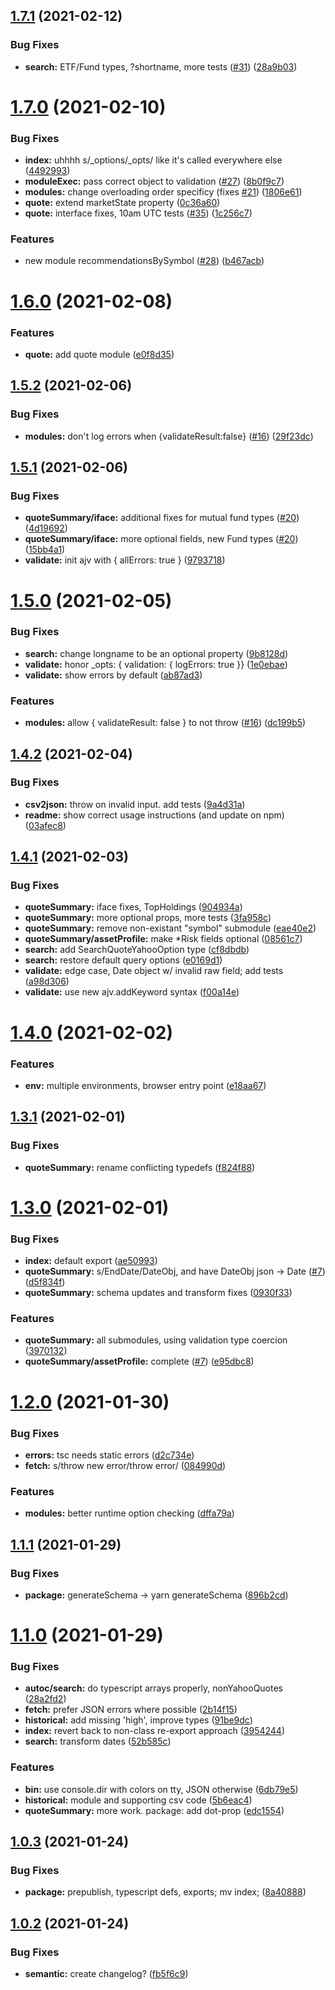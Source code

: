 ## [1.7.1](https://github.com/gadicc/node-yahoo-finance2/compare/v1.7.0...v1.7.1) (2021-02-12)


### Bug Fixes

* **search:** ETF/Fund types, ?shortname, more tests ([#31](https://github.com/gadicc/node-yahoo-finance2/issues/31)) ([28a9b03](https://github.com/gadicc/node-yahoo-finance2/commit/28a9b03ff62c0305ec2b28b8945088050a1ed84c))

# [1.7.0](https://github.com/gadicc/node-yahoo-finance2/compare/v1.6.0...v1.7.0) (2021-02-10)


### Bug Fixes

* **index:** uhhhh s/_options/_opts/ like it's called everywhere else ([4492993](https://github.com/gadicc/node-yahoo-finance2/commit/44929939aed693c95b65f2e266014692695ad76d))
* **moduleExec:** pass correct object to validation ([#27](https://github.com/gadicc/node-yahoo-finance2/issues/27)) ([8b0f9c7](https://github.com/gadicc/node-yahoo-finance2/commit/8b0f9c7a109cbcb2a30943ccb43f04653238380c))
* **modules:** change overloading order specificy (fixes [#21](https://github.com/gadicc/node-yahoo-finance2/issues/21)) ([1806e61](https://github.com/gadicc/node-yahoo-finance2/commit/1806e61940f30ceaf53f6af50dbd7230df511759))
* **quote:** extend marketState property ([0c36a60](https://github.com/gadicc/node-yahoo-finance2/commit/0c36a60362e180045b867277d2126800e22d3035))
* **quote:** interface fixes, 10am UTC tests ([#35](https://github.com/gadicc/node-yahoo-finance2/issues/35)) ([1c256c7](https://github.com/gadicc/node-yahoo-finance2/commit/1c256c7d67ca2b4d4728c8044a095e047c118914))


### Features

* new module recommendationsBySymbol ([#28](https://github.com/gadicc/node-yahoo-finance2/issues/28)) ([b467acb](https://github.com/gadicc/node-yahoo-finance2/commit/b467acb9bdca7c12ee23c9949985c6e703e064d1))

# [1.6.0](https://github.com/gadicc/node-yahoo-finance2/compare/v1.5.2...v1.6.0) (2021-02-08)


### Features

* **quote:** add quote module ([e0f8d35](https://github.com/gadicc/node-yahoo-finance2/commit/e0f8d35f857826d394c6e3e811fc054e53540533))

## [1.5.2](https://github.com/gadicc/node-yahoo-finance2/compare/v1.5.1...v1.5.2) (2021-02-06)


### Bug Fixes

* **modules:** don't log errors when {validateResult:false} ([#16](https://github.com/gadicc/node-yahoo-finance2/issues/16)) ([29f23dc](https://github.com/gadicc/node-yahoo-finance2/commit/29f23dcf64d6b72a7d1d96c6baf8b70ff5f1c5bf))

## [1.5.1](https://github.com/gadicc/node-yahoo-finance2/compare/v1.5.0...v1.5.1) (2021-02-06)


### Bug Fixes

* **quoteSummary/iface:** additional fixes for mutual fund types ([#20](https://github.com/gadicc/node-yahoo-finance2/issues/20)) ([4d19692](https://github.com/gadicc/node-yahoo-finance2/commit/4d19692dc80cca136eb97c88602a9f759b692195))
* **quoteSummary/iface:** more optional fields, new Fund types ([#20](https://github.com/gadicc/node-yahoo-finance2/issues/20)) ([15bb4a1](https://github.com/gadicc/node-yahoo-finance2/commit/15bb4a109d96890ce9862bbeccb688689667478c))
* **validate:** init ajv with { allErrors: true } ([9793718](https://github.com/gadicc/node-yahoo-finance2/commit/979371892967d2d61f9533f4fc4f37748b667110))

# [1.5.0](https://github.com/gadicc/node-yahoo-finance2/compare/v1.4.2...v1.5.0) (2021-02-05)


### Bug Fixes

* **search:** change longname to be an optional property ([9b8128d](https://github.com/gadicc/node-yahoo-finance2/commit/9b8128d1abc33b1487264826454913f15fc90b3c))
* **validate:** honor _opts: { validation: { logErrors: true }} ([1e0ebae](https://github.com/gadicc/node-yahoo-finance2/commit/1e0ebae2b516e15242ef592c814519e9a75bdf06))
* **validate:** show errors by default ([ab87ad3](https://github.com/gadicc/node-yahoo-finance2/commit/ab87ad30dc4594b256940aebbe074baa8c4c55a8))


### Features

* **modules:** allow { validateResult: false } to not throw ([#16](https://github.com/gadicc/node-yahoo-finance2/issues/16)) ([dc199b5](https://github.com/gadicc/node-yahoo-finance2/commit/dc199b50d46dae26222ccf75bc5efa2c8eff7dcc))

## [1.4.2](https://github.com/gadicc/node-yahoo-finance2/compare/v1.4.1...v1.4.2) (2021-02-04)


### Bug Fixes

* **csv2json:** throw on invalid input.  add tests ([9a4d31a](https://github.com/gadicc/node-yahoo-finance2/commit/9a4d31ad7849b485e88b20a73e6436bdd30d67d8))
* **readme:** show correct usage instructions (and update on npm) ([03afec8](https://github.com/gadicc/node-yahoo-finance2/commit/03afec81e617a744186451801d72124ac74e10b8))

## [1.4.1](https://github.com/gadicc/node-yahoo-finance2/compare/v1.4.0...v1.4.1) (2021-02-03)


### Bug Fixes

* **quoteSummary:** iface fixes, TopHoldings ([904934a](https://github.com/gadicc/node-yahoo-finance2/commit/904934acfe05c21424daad21da93ab2141214de6))
* **quoteSummary:** more optional props, more tests ([3fa958c](https://github.com/gadicc/node-yahoo-finance2/commit/3fa958c255bb374b71915a063b4f3d783fb39a50))
* **quoteSummary:** remove non-existant "symbol" submodule ([eae40e2](https://github.com/gadicc/node-yahoo-finance2/commit/eae40e2c2a98c7bd17d431474bf70d9da5fdd94b))
* **quoteSummary/assetProfile:** make *Risk fields optional ([08561c7](https://github.com/gadicc/node-yahoo-finance2/commit/08561c749f732757794447a543b6385ba9666f9b))
* **search:** add SearchQuoteYahooOption type ([cf8dbdb](https://github.com/gadicc/node-yahoo-finance2/commit/cf8dbdb5cc86e7567ad89f5443374609d23f356e))
* **search:** restore default query options ([e0169d1](https://github.com/gadicc/node-yahoo-finance2/commit/e0169d138724bf960623dc7491401ffbc2e679be))
* **validate:** edge case, Date object w/ invalid raw field; add tests ([a98d306](https://github.com/gadicc/node-yahoo-finance2/commit/a98d30694dc4a7022cf57d409cd7d5c4b34295a2))
* **validate:** use new ajv.addKeyword syntax ([f00a14e](https://github.com/gadicc/node-yahoo-finance2/commit/f00a14e86145dcd489fe393a60fa63f8d517d72c))

# [1.4.0](https://github.com/gadicc/node-yahoo-finance2/compare/v1.3.1...v1.4.0) (2021-02-02)


### Features

* **env:** multiple environments, browser entry point ([e18aa67](https://github.com/gadicc/node-yahoo-finance2/commit/e18aa67278ae613e8c7ecd93aedb5abcaeda2592))

## [1.3.1](https://github.com/gadicc/node-yahoo-finance2/compare/v1.3.0...v1.3.1) (2021-02-01)


### Bug Fixes

* **quoteSummary:** rename conflicting typedefs ([f824f88](https://github.com/gadicc/node-yahoo-finance2/commit/f824f886ffc5d507f57f3e2fdd8da4d485f20b7a))

# [1.3.0](https://github.com/gadicc/node-yahoo-finance2/compare/v1.2.0...v1.3.0) (2021-02-01)


### Bug Fixes

* **index:** default export ([ae50993](https://github.com/gadicc/node-yahoo-finance2/commit/ae5099310c6685cdce73780c76516f53d92e3740))
* **quoteSummary:** s/EndDate/DateObj, and have DateObj json -> Date ([#7](https://github.com/gadicc/node-yahoo-finance2/issues/7)) ([d5f834f](https://github.com/gadicc/node-yahoo-finance2/commit/d5f834f8c2fe242106416fd167a86d7cab13b9e1))
* **quoteSummary:** schema updates and transform fixes ([0930f33](https://github.com/gadicc/node-yahoo-finance2/commit/0930f3307ab4487a9ec8680eb1a945f7f94afb21))


### Features

* **quoteSummary:** all submodules, using validation type coercion ([3970132](https://github.com/gadicc/node-yahoo-finance2/commit/39701320e4606fe2549138a5f661c57c04b5529e))
* **quoteSummary/assetProfile:** complete ([#7](https://github.com/gadicc/node-yahoo-finance2/issues/7)) ([e95dbc8](https://github.com/gadicc/node-yahoo-finance2/commit/e95dbc8c28b731818b347e570054e0a28fa3ae7e))

# [1.2.0](https://github.com/gadicc/node-yahoo-finance2/compare/v1.1.1...v1.2.0) (2021-01-30)


### Bug Fixes

* **errors:** tsc needs static errors ([d2c734e](https://github.com/gadicc/node-yahoo-finance2/commit/d2c734e2aa12929b1d99638850d6cace84d0fb66))
* **fetch:** s/throw new error/throw error/ ([084990d](https://github.com/gadicc/node-yahoo-finance2/commit/084990d447b930ac66d6e6c797ae5032aedf4c71))


### Features

* **modules:** better runtime option checking ([dffa79a](https://github.com/gadicc/node-yahoo-finance2/commit/dffa79abac9493d59067a76d4cfb99ae6293ea68))

## [1.1.1](https://github.com/gadicc/node-yahoo-finance2/compare/v1.1.0...v1.1.1) (2021-01-29)


### Bug Fixes

* **package:** generateSchema -> yarn generateSchema ([896b2cd](https://github.com/gadicc/node-yahoo-finance2/commit/896b2cdbd241580ec17fbe6db8b9c4e011a2ddc0))

# [1.1.0](https://github.com/gadicc/node-yahoo-finance2/compare/v1.0.3...v1.1.0) (2021-01-29)


### Bug Fixes

* **autoc/search:** do typescript arrays properly, nonYahooQuotes ([28a2fd2](https://github.com/gadicc/node-yahoo-finance2/commit/28a2fd290e8a095e0ff5c844a7f10ea3c4512171))
* **fetch:** prefer JSON errors where possible ([2b14f15](https://github.com/gadicc/node-yahoo-finance2/commit/2b14f153a5ba468e8d727a2a3d7a73264c316a40))
* **historical:** add missing 'high', improve types ([91be9dc](https://github.com/gadicc/node-yahoo-finance2/commit/91be9dc8c1dd41ca1839b277c32837fe2ee793e7))
* **index:** revert back to non-class re-export approach ([3954244](https://github.com/gadicc/node-yahoo-finance2/commit/3954244badf775646a590f53070c53142abcbc3e))
* **search:** transform dates ([52b585c](https://github.com/gadicc/node-yahoo-finance2/commit/52b585c50eabb064ac248e57629f7a7f8352e1da))


### Features

* **bin:** use console.dir with colors on tty, JSON otherwise ([6db79e5](https://github.com/gadicc/node-yahoo-finance2/commit/6db79e580e4717374ca4b17bf1e29e10c7436053))
* **historical:** module and supporting csv code ([5b6eac4](https://github.com/gadicc/node-yahoo-finance2/commit/5b6eac4ef5103b12a30041426d2c0ec46f5b8651))
* **quoteSummary:** more work.  package: add dot-prop ([edc1554](https://github.com/gadicc/node-yahoo-finance2/commit/edc1554145af670e1ec7691089f01a66a883cdd7))

## [1.0.3](https://github.com/gadicc/node-yahoo-finance2/compare/v1.0.2...v1.0.3) (2021-01-24)


### Bug Fixes

* **package:** prepublish, typescript defs, exports; mv index; ([8a40888](https://github.com/gadicc/node-yahoo-finance2/commit/8a40888abebb20e792644d88455db46e03355505))

## [1.0.2](https://github.com/gadicc/node-yahoo-finance2/compare/v1.0.1...v1.0.2) (2021-01-24)


### Bug Fixes

* **semantic:** create changelog? ([fb5f6c9](https://github.com/gadicc/node-yahoo-finance2/commit/fb5f6c92207729622606d314876797e1b9082b91))
